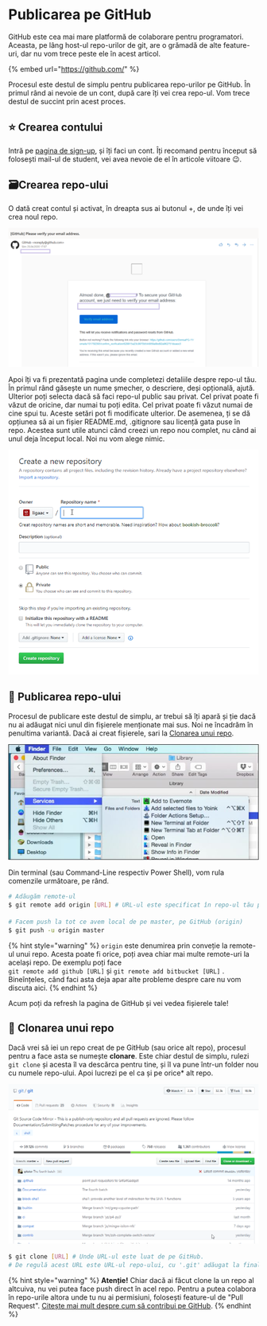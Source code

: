 # Publicarea pe GitHub

GitHub este cea mai mare platformă de colaborare pentru programatori. Aceasta, pe lâng host-ul repo-urilor de git, are o grămadă de alte feature-uri, dar nu vom trece peste ele în acest articol.

{% embed url="https://github.com/" %}

Procesul este destul de simplu pentru publicarea repo-urilor pe GitHub. În primul rând ai nevoie de un cont, după care îți vei crea repo-ul. Vom trece destul de succint prin acest proces.

## ⭐ Crearea contului

Intră pe [pagina de sign-up](https://github.com/join), și îți faci un cont. Îți recomand pentru început să folosești mail-ul de student, vei avea nevoie de el în articole viitoare 😉.

## 🗃Crearea repo-ului

O dată creat contul și activat, în dreapta sus ai butonul +, de unde îți vei crea noul repo.

![Butonul + din col&#x21B;ul din dreapta-sus.](../../.gitbook/assets/image%20%2813%29.png)

Apoi îți va fi prezentată pagina unde completezi detaliile despre repo-ul tău. În primul rând găsește un nume șmecher, o descriere, deși opțională, ajută. Ulterior poți selecta dacă să faci repo-ul public sau privat. Cel privat poate fi văzut de oricine, dar numai tu poți edita. Cel privat poate fi văzut numai de cine spui tu. Aceste setări pot fi modificate ulterior. De asemenea, ți se dă opțiunea să ai un fișier README.md, .gitignore sau licență gata puse în repo. Acestea sunt utile atunci când creezi un repo nou complet, nu când ai unul deja început local. Noi nu vom alege nimic.

![](../../.gitbook/assets/xl0xpxfwdm.gif)

## 📢 Publicarea repo-ului

Procesul de publicare este destul de simplu, ar trebui să îți apară și ție dacă nu ai adăugat nici unul din fișierele menționate mai sus. Noi ne încadrăm în penultima variantă. Dacă ai creat fișierele, sari la [Clonarea unui repo](publicarea-pe-github.md#clonarea-unui-repo).

![Ne uit&#x103;m la penultimul chenar.](../../.gitbook/assets/image%20%2816%29.png)

Din terminal \(sau Command-Line respectiv Power Shell\), vom rula comenzile următoare, pe rând.

```bash
# Adăugăm remote-ul
$ git remote add origin [URL] # URL-ul este specificat în repo-ul tău pe GitHub

# Facem push la tot ce avem local de pe master, pe GitHub (origin)
$ git push -u origin master
```

{% hint style="warning" %}
`origin` este denumirea prin conveție la remote-ul unui repo. Acesta poate fi orice, poți avea chiar mai multe remote-uri la același repo. De exemplu poți face  
`git remote add github [URL]` și `git remote add bitbucket [URL]` . Bineînțeles, când faci asta deja apar alte probleme despre care nu vom discuta aici.
{% endhint %}

Acum poți da refresh la pagina de GitHub și vei vedea fișierele tale!

## 🐾 Clonarea unui repo

Dacă vrei să iei un repo creat de pe GitHub \(sau orice alt repo\), procesul pentru a face asta se numește **clonare**. Este chiar destul de simplu, rulezi `git clone` și acesta îl va descărca pentru tine, și îl va pune într-un folder nou cu numele repo-ului. Apoi lucrezi pe el ca și pe orice\* alt repo.

![](../../.gitbook/assets/ukioscd671.gif)

```bash
$ git clone [URL] # Unde URL-ul este luat de pe GitHub.
# De regulă acest URL este URL-ul repo-ului, cu '.git' adăugat la final
```

{% hint style="warning" %}
**Atenție!** Chiar dacă ai făcut clone la un repo al altcuiva, nu vei putea face push direct în acel repo. Pentru a putea colabora în repo-urile altora unde tu nu ai permisiuni, folosești feature-ul de "Pull Request". [Citește mai mult despre cum să contribui pe GitHub](https://github.com/firstcontributions/first-contributions/blob/master/README.md).
{% endhint %}

